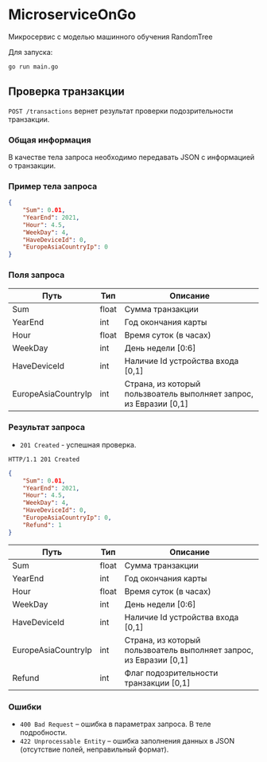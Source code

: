 # MicroserviceOnGo
Микросервис с моделью машинного обучения RandomTree

Для запуска:

```sh
go run main.go
```

## Проверка транзакции

`POST /transactions` вернет результат проверки подозрительности транзакции.

### Общая информация

В качестве тела запроса необходимо передавать JSON с информацией о транзакции.

### Пример тела запроса

```json
{
    "Sum": 0.01,
    "YearEnd": 2021,
    "Hour": 4.5,
    "WeekDay": 4,
    "HaveDeviceId": 0,
    "EuropeAsiaCountryIp": 0
}
```

### Поля запроса

Путь | Тип | Описание
---- | -------- | --------
Sum | float | Сумма транзакции
YearEnd | int  | Год окончания карты
Hour | float | Время суток (в часах)
WeekDay | int  | День недели [0:6]
HaveDeviceId | int | Наличие Id устройства входа [0,1]
EuropeAsiaCountryIp | int  | Страна, из который пользвоатель выполняет запрос, из Евразии [0,1]


### Результат запроса

* `201 Created` - успешная проверка.

```
HTTP/1.1 201 Created
```

```json
{
    "Sum": 0.01,
    "YearEnd": 2021,
    "Hour": 4.5,
    "WeekDay": 4,
    "HaveDeviceId": 0,
    "EuropeAsiaCountryIp": 0,
    "Refund": 1
}
```

Путь | Тип | Описание
---- | -------- | --------
Sum | float | Сумма транзакции
YearEnd | int  | Год окончания карты
Hour | float | Время суток (в часах)
WeekDay | int  | День недели [0:6]
HaveDeviceId | int | Наличие Id устройства входа [0,1]
EuropeAsiaCountryIp | int  | Страна, из который пользвоатель выполняет запрос, из Евразии [0,1]
Refund | int | Флаг подозрительности транзакции [0,1]

### Ошибки

* `400 Bad Request` – ошибка в параметрах запроса. В теле подробности.
* `422 Unprocessable Entity` – ошибка заполнения данных в JSON (отсутствие полей, неправильный формат).